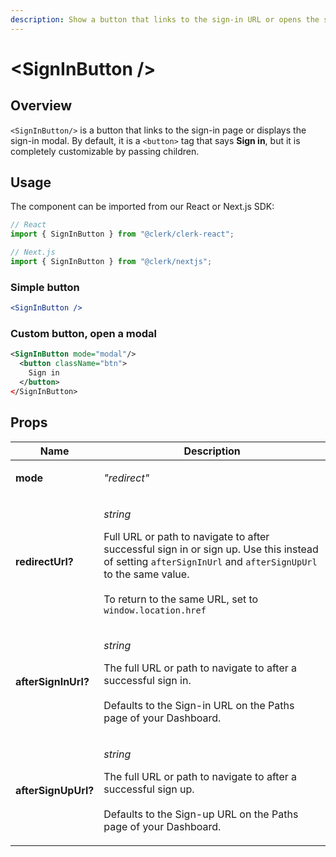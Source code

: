 ```yaml
---
description: Show a button that links to the sign-in URL or opens the sign-in modal
---
```


# \<SignInButton />

## Overview

`<SignInButton/>` is a button that links to the sign-in page or displays the sign-in modal. By default, it is a `<button>` tag that says **Sign in**, but it is completely customizable by passing children.

## Usage

The component can be imported from our React or Next.js SDK:

```javascript
// React
import { SignInButton } from "@clerk/clerk-react";

// Next.js
import { SignInButton } from "@clerk/nextjs";
```

### Simple button

```jsx
<SignInButton />
```

### Custom button, open a modal

```xml
<SignInButton mode="modal"/>
  <button className="btn">
    Sign in
  </button>
</SignInButton>
```

## Props

| Name                | Description                                                                                                                                                                                                                                                                             |
| ------------------- | --------------------------------------------------------------------------------------------------------------------------------------------------------------------------------------------------------------------------------------------------------------------------------------- |
| **mode**            | <p><em>"redirect" | "modal"</em></p><p>If mode is set to "redirect", the button will redirect to the sign-in page. If mode is set to "modal", the button will open a modal instead.<br><br>Defaults to "redirect"</p>                                                                   |
| **redirectUrl?**    | <p><em>string</em></p><p>Full URL or path to navigate to after successful sign in or sign up. Use this instead of setting <code>afterSignInUrl</code> and <code>afterSignUpUrl</code> to the same value.<br><br>To return to the same URL, set to <code>window.location.href</code></p> |
| **afterSignInUrl?** | <p><em>string</em></p><p>The full URL or path to navigate to after a successful sign in.<br><br>Defaults to the Sign-in URL on the Paths page of your Dashboard.</p>                                                                                                                    |
| **afterSignUpUrl?** | <p><em>string</em></p><p>The full URL or path to navigate to after a successful sign up.<br><br>Defaults to the Sign-up URL on the Paths page of your Dashboard.</p>                                                                                                                    |

